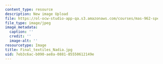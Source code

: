 ```yaml
---
content_type: resource
description: New image Upload
file: https://ol-ocw-studio-app-qa.s3.amazonaws.com/courses/mas-962-special-topics-new-textiles-spring-2010/7eb3c6acb090ae8a088185550612149e_Final_textiles_Nadia.jpg
file_type: image/jpeg
image_metadata:
  caption: ''
  credit: ''
  image-alt: ''
resourcetype: Image
title: Final_textiles_Nadia.jpg
uid: 7eb3c6ac-b090-ae8a-0881-85550612149e
---
```

